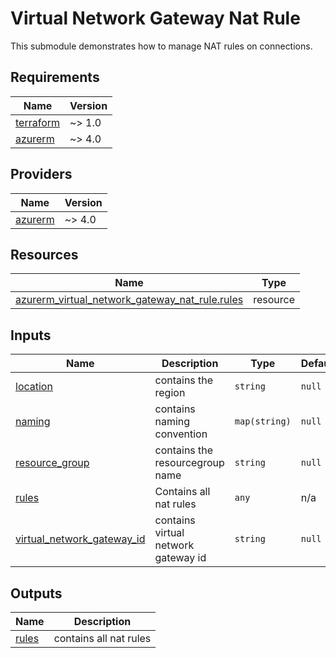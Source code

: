 # Virtual Network Gateway Nat Rule

This submodule demonstrates how to manage NAT rules on connections.

<!-- BEGIN_TF_DOCS -->
## Requirements

| Name | Version |
|------|---------|
| <a name="requirement_terraform"></a> [terraform](#requirement\_terraform) | ~> 1.0 |
| <a name="requirement_azurerm"></a> [azurerm](#requirement\_azurerm) | ~> 4.0 |

## Providers

| Name | Version |
|------|---------|
| <a name="provider_azurerm"></a> [azurerm](#provider\_azurerm) | ~> 4.0 |

## Resources

| Name | Type |
|------|------|
| [azurerm_virtual_network_gateway_nat_rule.rules](https://registry.terraform.io/providers/hashicorp/azurerm/latest/docs/resources/virtual_network_gateway_nat_rule) | resource |

## Inputs

| Name | Description | Type | Default | Required |
|------|-------------|------|---------|:--------:|
| <a name="input_location"></a> [location](#input\_location) | contains the region | `string` | `null` | no |
| <a name="input_naming"></a> [naming](#input\_naming) | contains naming convention | `map(string)` | `null` | no |
| <a name="input_resource_group"></a> [resource\_group](#input\_resource\_group) | contains the resourcegroup name | `string` | `null` | no |
| <a name="input_rules"></a> [rules](#input\_rules) | Contains all nat rules | `any` | n/a | yes |
| <a name="input_virtual_network_gateway_id"></a> [virtual\_network\_gateway\_id](#input\_virtual\_network\_gateway\_id) | contains virtual network gateway id | `string` | `null` | no |

## Outputs

| Name | Description |
|------|-------------|
| <a name="output_rules"></a> [rules](#output\_rules) | contains all nat rules |
<!-- END_TF_DOCS -->
